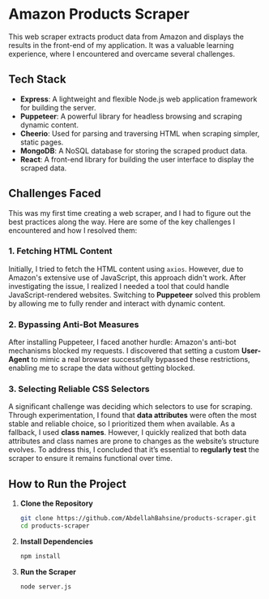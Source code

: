 # Amazon Products Scraper

This web scraper extracts product data from Amazon and displays the results in the front-end of my application. It was a valuable learning experience, where I encountered and overcame several challenges.

## Tech Stack

- **Express**: A lightweight and flexible Node.js web application framework for building the server.
- **Puppeteer**: A powerful library for headless browsing and scraping dynamic content.
- **Cheerio**: Used for parsing and traversing HTML when scraping simpler, static pages.
- **MongoDB**: A NoSQL database for storing the scraped product data.
- **React**: A front-end library for building the user interface to display the scraped data.

## Challenges Faced

This was my first time creating a web scraper, and I had to figure out the best practices along the way. Here are some of the key challenges I encountered and how I resolved them:

### 1. Fetching HTML Content
Initially, I tried to fetch the HTML content using `axios`. However, due to Amazon's extensive use of JavaScript, this approach didn't work. After investigating the issue, I realized I needed a tool that could handle JavaScript-rendered websites. Switching to **Puppeteer** solved this problem by allowing me to fully render and interact with dynamic content.

### 2. Bypassing Anti-Bot Measures
After installing Puppeteer, I faced another hurdle: Amazon's anti-bot mechanisms blocked my requests. I discovered that setting a custom **User-Agent** to mimic a real browser successfully bypassed these restrictions, enabling me to scrape the data without getting blocked.

### 3. Selecting Reliable CSS Selectors
A significant challenge was deciding which selectors to use for scraping. Through experimentation, I found that **data attributes** were often the most stable and reliable choice, so I prioritized them when available. As a fallback, I used **class names**. However, I quickly realized that both data attributes and class names are prone to changes as the website’s structure evolves. To address this, I concluded that it’s essential to **regularly test** the scraper to ensure it remains functional over time.

## How to Run the Project

1. **Clone the Repository**
    ```bash
    git clone https://github.com/AbdellahBahsine/products-scraper.git
    cd products-scraper
    ```

2. **Install Dependencies**
    ```bash
    npm install
    ```

3. **Run the Scraper**
    ```bash
    node server.js
    ```

